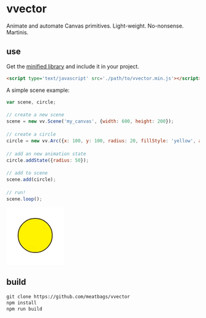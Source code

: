 # vvector

Animate and automate Canvas primitives. Light-weight. No-nonsense. Martinis.

## use

Get the [minified library](https://github.com/meatbags/vvector/tree/master/build) and include it in your project.

```html
<script type='text/javascript' src='./path/to/vvector.min.js'></script>
```

A simple scene example:
```javascript
var scene, circle;

// create a new scene
scene = new vv.Scene('my_canvas', {width: 600, height: 200});

// create a circle
circle = new vv.Arc({x: 100, y: 100, radius: 20, fillStyle: 'yellow', automation: 'oscillate', easing: 'ease-in-and-out', lineWidth: 2});

// add an new animation state
circle.addState({radius: 50});

// add to scene
scene.add(circle);

// run!
scene.loop();
```

![Alt text](/images/test_01.gif?raw=true)

## build

```
git clone https://github.com/meatbags/vvector
npm install
npm run build
```
